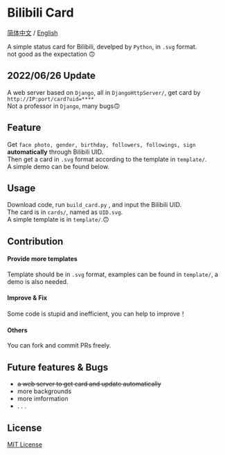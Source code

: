 # Bilibili Card

[简体中文](https://github.com/dogefy/bilibili-card/blob/main/README.md) / [English](https://github.com/dogefy/bilibili-card/blob/main/README_en.md)  

A simple status card for Bilibili, develped by `Python`, in `.svg` format.  
not good as the expectation 🙃

## 2022/06/26 Update
A web server based on `Django`, all in `DjangoHttpServer/`, get card by `http://IP:port/card?uid=****`  
Not a professor in `Django`, many bugs🙃

## Feature

Get `face photo, gender, birthday, followers, followings, sign` **automatically** through Bilibili UID.  
Then get a card in `.svg` format according to the template in `template/`.  
A simple demo can be found below.  

## Usage

Download code, run `build_card.py` , and input the Bilibili UID.  
The card is in `cards/`, named as `UID.svg`.  
A simple template is in `template/`.🙃


## Contribution 

#### Provide more templates

Template should be in `.svg` format, examples can be found in `template/`, a demo is also needed.

#### Improve & Fix

Some code is stupid and inefficient, you can help to improve！ 

#### Others

You can fork and commit PRs freely.

## Future features & Bugs

- ~~a web server to get card and update automatically~~
- more backgrounds
- more imformation
- . . .

## License

[MIT License](https://github.com/dogefy/bilibili-card/blob/main/LICENSE)